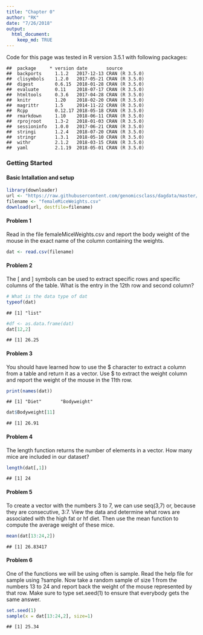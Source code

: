 ```yaml
---
title: "Chapter 0"
author: "RK"
date: "7/26/2018"
output:
  html_document:
    keep_md: TRUE
---
```



Code for this page was tested in R version 3.5.1 with following packages:


```
##  package     * version date       source        
##  backports     1.1.2   2017-12-13 CRAN (R 3.5.0)
##  clisymbols    1.2.0   2017-05-21 CRAN (R 3.5.0)
##  digest        0.6.15  2018-01-28 CRAN (R 3.5.0)
##  evaluate      0.11    2018-07-17 CRAN (R 3.5.0)
##  htmltools     0.3.6   2017-04-28 CRAN (R 3.5.0)
##  knitr         1.20    2018-02-20 CRAN (R 3.5.0)
##  magrittr      1.5     2014-11-22 CRAN (R 3.5.0)
##  Rcpp          0.12.17 2018-05-18 CRAN (R 3.5.0)
##  rmarkdown     1.10    2018-06-11 CRAN (R 3.5.0)
##  rprojroot     1.3-2   2018-01-03 CRAN (R 3.5.0)
##  sessioninfo   1.0.0   2017-06-21 CRAN (R 3.5.0)
##  stringi       1.2.4   2018-07-20 CRAN (R 3.5.0)
##  stringr       1.3.1   2018-05-10 CRAN (R 3.5.0)
##  withr         2.1.2   2018-03-15 CRAN (R 3.5.0)
##  yaml          2.1.19  2018-05-01 CRAN (R 3.5.0)
```
### Getting Started

#### Basic Intallation and setup




```r
library(downloader) 
url <- "https://raw.githubusercontent.com/genomicsclass/dagdata/master/inst/extdata/femaleMiceWeights.csv"
filename <- "femaleMiceWeights.csv" 
download(url, destfile=filename)
```
#### Problem 1

Read in the file femaleMiceWeights.csv and report the body weight of the mouse in the exact name of the column containing the weights.

```r
dat <- read.csv(filename)
```

#### Problem 2
The [ and ] symbols can be used to extract specific rows and specific columns of the table. What is the entry in the 12th row and second column?

```r
# What is the data type of dat
typeof(dat)
```

```
## [1] "list"
```

```r
#df <- as.data.frame(dat)
dat[12,2]
```

```
## [1] 26.25
```
#### Problem 3
You should have learned how to use the \$ character to extract a column from a table and return it as a vector. Use \$ to extract the weight column and report the weight of the mouse in the 11th row.


```r
print(names(dat))
```

```
## [1] "Diet"       "Bodyweight"
```

```r
dat$Bodyweight[11]
```

```
## [1] 26.91
```

#### Problem 4
The length function returns the number of elements in a vector. How many mice are included in our dataset?


```r
length(dat[,1])
```

```
## [1] 24
```


#### Problem 5

To create a vector with the numbers 3 to 7, we can use seq(3,7) or, because they are consecutive, 3:7. View the data and determine what rows are associated with the high fat or hf diet. Then use the mean function to compute the average weight of these mice.


```r
mean(dat[13:24,2])
```

```
## [1] 26.83417
```

#### Problem 6

One of the functions we will be using often is sample. Read the help file for sample using ?sample. Now take a random sample of size 1 from the numbers 13 to 24 and report back the weight of the mouse represented by that row. Make sure to type set.seed(1) to ensure that everybody gets the same answer.


```r
set.seed(1)
sample(x = dat[13:24,2], size=1)
```

```
## [1] 25.34
```


